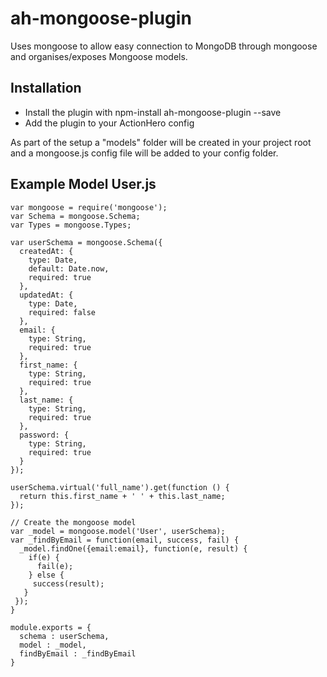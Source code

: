 # ah-mongoose-plugin

Uses mongoose to allow easy connection to MongoDB through mongoose and organises/exposes Mongoose models.

## Installation
- Install the plugin with npm-install ah-mongoose-plugin --save
- Add the plugin to your ActionHero config

As part of the setup a "models" folder will be created in your project root and a mongoose.js config file will be added to your config folder.

## Example Model User.js

    var mongoose = require('mongoose');
    var Schema = mongoose.Schema;
    var Types = mongoose.Types;

    var userSchema = mongoose.Schema({
      createdAt: {
        type: Date,
        default: Date.now,
        required: true
      },
      updatedAt: {
        type: Date,
        required: false
      },
      email: {
        type: String,
        required: true
      },
      first_name: {
        type: String,
        required: true
      },
      last_name: {
        type: String,
        required: true
      },
      password: {
        type: String,
        required: true
      }
    });

    userSchema.virtual('full_name').get(function () {
      return this.first_name + ' ' + this.last_name;
    });

    // Create the mongoose model
    var _model = mongoose.model('User', userSchema);
    var _findByEmail = function(email, success, fail) {
      _model.findOne({email:email}, function(e, result) {
        if(e) {
          fail(e);
        } else {
         success(result);
       }
     });
    }

    module.exports = {    
      schema : userSchema,
      model : _model,
      findByEmail : _findByEmail
    }